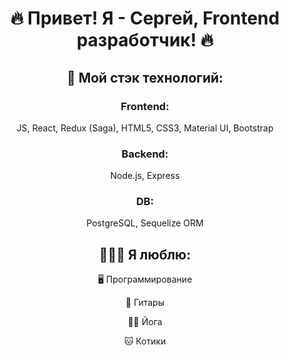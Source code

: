 <h1 align="center"> 🔥 Привет! Я - Сергей, Frontend разработчик! 🔥</h1>

<h2 align="center"> 🔧 Мой стэк технологий: </h2>

<h3 align="center">Frontend:</h3>
<p align="center">JS, React, Redux (Saga), HTML5, CSS3, Material UI, Bootstrap</p>
<h3 align="center">Backend:</h3>
<p align="center">Node.js, Express</p>
<h3 align="center">DB:</h3>
<p align="center">PostgreSQL, Sequelize ORM</p>

<h2 align="center">👨🏻‍💻 Я люблю: </h2>
 <p align="center">🖥️ Программирование</p>
 <p align="center">🎸 Гитары</p>
 <p align="center">🧘‍♂️ Йога</p>
 <p align="center">🐱 Котики</p>

<!-- [telegram]: https://t.me/evoak
[instagram]: https://www.instagram.com/ev.oak
[git]: https://github.com/sergey-skrylev
 -->
